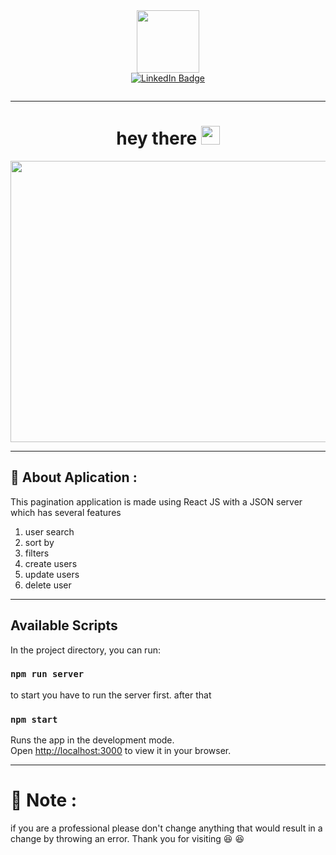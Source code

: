 
<div id="header" align="center">
  <img src="https://media.giphy.com/media/M9gbBd9nbDrOTu1Mqx/giphy.gif" width="100"/>
</div>

<!-- link sosmed -->
<div id="badges" align="center">
<a href="https://www.linkedin.com/in/pramudia-pangestu-76a302259/">
<img src="https://img.shields.io/badge/LinkedIn-blue?style=for-the-badge&logo=linkedin&logoColor=white" alt="LinkedIn Badge"/>
</a>
  <p>
  <img src="https://komarev.com/ghpvc/?username=pramudia&style=flat-square&color=blue" alt=""/>
  </p>
</div>

<hr>
<!-- Hello -->
<h1 align="center">
  hey there
  <img src="https://media.giphy.com/media/hvRJCLFzcasrR4ia7z/giphy.gif" width="30px"/>
</h1>

<!-- Banner -->
<div align="center">
  <img src="https://user-images.githubusercontent.com/46357602/206745772-ad7e85b1-587c-44d4-b61b-3dc2c2426110.png" width="900" height="450"/>
</div>

<!-- About Aplication -->
---

## :iphone: About Aplication :
This pagination application is made using React JS with a JSON server which has several features
1. user search
2. sort by
3. filters
4. create users
5. update users
6. delete user

<!-- how to run -->
---

## Available Scripts

In the project directory, you can run:

### `npm run server`
to start you have to run the server first.
after that

### `npm start`

Runs the app in the development mode.\
Open [http://localhost:3000](http://localhost:3000) to view it in your browser.

<!-- Note -->
---

#	:scroll: Note :
if you are a professional please don't change anything that would result in a change by throwing an error. Thank you for visiting
	:laughing:
:satisfied:
